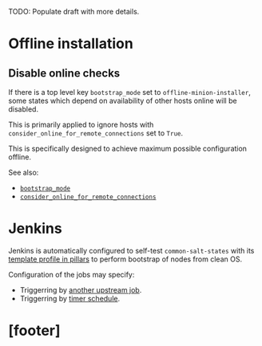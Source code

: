 
TODO: Populate draft with more details.

# Offline installation #

## Disable online checks ##

If there is a top level key `bootstrap_mode` set to `offline-minion-installer`,
some states which depend on availability of other hosts online
will be disabled.

This is primarily applied to ignore hosts with
`consider_online_for_remote_connections` set to `True`.

This is specifically designed to achieve maximum
possible configuration offline.

See also:
*   [`bootstrap_mode`][4]
*   [`consider_online_for_remote_connections`][5]

# Jenkins #

Jenkins is automatically configured to self-test `common-salt-states` with
its [template profile in pillars][3] to perform bootstrap of nodes
from clean OS.

Configuration of the jobs may specify:
*   Triggerring by [another upstream job][1].
*   Triggerring by [timer schedule][2].

# [footer] #

[1]: /docs/pillars/common/system_features/configure_jenkins/job_configs/_id/trigger_jobs/readme.md
[2]: /docs/pillars/common/system_features/configure_jenkins/job_configs/_id/timer_spec/readme.md
[3]: /pillars/profile
[4]: /docs/pillars/common/bootstrap_mode/readme.md
[5]: /docs/pillars/common/system_hosts/_id/consider_online_for_remote_connections/readme.md

